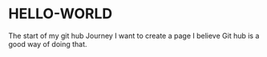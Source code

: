 # HELLO-WORLD
The start of my git hub Journey
I want to create a page I believe Git hub is a good way of doing that. 

